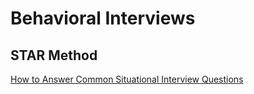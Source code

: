 # Behavioral Interviews 

## STAR Method 
[How to Answer Common Situational Interview Questions](https://www.interviewkickstart.com/career-advice/situational-scenario-based-interview-questions-answers)